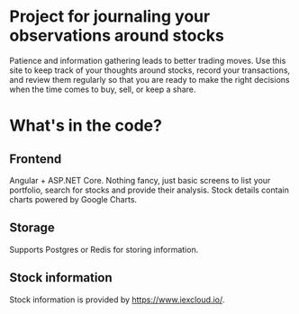 # Project for journaling your observations around stocks

Patience and information gathering leads to better trading moves. Use this site to keep track of your thoughts around stocks, record your transactions, and review them regularly so that you are ready to make the right decisions when the time comes to buy, sell, or keep a share.

# What's in the code?

## Frontend

Angular + ASP.NET Core. Nothing fancy, just basic screens to list your portfolio, search for stocks and provide their analysis.
Stock details contain charts powered by Google Charts.

## Storage

Supports Postgres or Redis for storing information.

## Stock information

Stock information is provided by https://www.iexcloud.io/.
